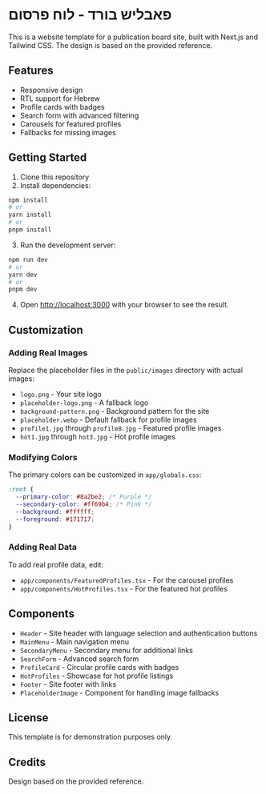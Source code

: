 # פאבליש בורד - לוח פרסום

This is a website template for a publication board site, built with Next.js and Tailwind CSS. The design is based on the provided reference.

## Features

- Responsive design
- RTL support for Hebrew
- Profile cards with badges
- Search form with advanced filtering
- Carousels for featured profiles
- Fallbacks for missing images

## Getting Started

1. Clone this repository
2. Install dependencies:

```bash
npm install
# or
yarn install
# or
pnpm install
```

3. Run the development server:

```bash
npm run dev
# or
yarn dev
# or
pnpm dev
```

4. Open [http://localhost:3000](http://localhost:3000) with your browser to see the result.

## Customization

### Adding Real Images

Replace the placeholder files in the `public/images` directory with actual images:

- `logo.png` - Your site logo
- `placeholder-logo.png` - A fallback logo
- `background-pattern.png` - Background pattern for the site
- `placeholder.webp` - Default fallback for profile images
- `profile1.jpg` through `profile8.jpg` - Featured profile images
- `hot1.jpg` through `hot3.jpg` - Hot profile images

### Modifying Colors

The primary colors can be customized in `app/globals.css`:

```css
:root {
  --primary-color: #8a2be2; /* Purple */
  --secondary-color: #ff69b4; /* Pink */
  --background: #ffffff;
  --foreground: #171717;
}
```

### Adding Real Data

To add real profile data, edit:

- `app/components/FeaturedProfiles.tsx` - For the carousel profiles
- `app/components/HotProfiles.tsx` - For the featured hot profiles

## Components

- `Header` - Site header with language selection and authentication buttons
- `MainMenu` - Main navigation menu
- `SecondaryMenu` - Secondary menu for additional links
- `SearchForm` - Advanced search form
- `ProfileCard` - Circular profile cards with badges
- `HotProfiles` - Showcase for hot profile listings
- `Footer` - Site footer with links
- `PlaceholderImage` - Component for handling image fallbacks

## License

This template is for demonstration purposes only.

## Credits

Design based on the provided reference.
